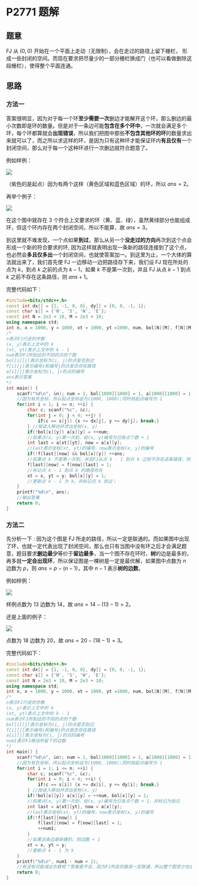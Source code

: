 # P2771 题解

## 题意
 
FJ 从 $(0,0)$ 开始在一个平面上走动（无限制），会在走过的路径上留下栅栏， 形成一些封闭的空间。而现在要求把尽量少的一部分栅栏换成门（也可以看做删除这段栅栏），使得整个平面连通。

## 思路

### 方法一
答案很明显，因为对于每一个环**至少需要一次**删边才能解开这个环，那么删边的最小次数即是环的数量。但是对于一条边可能**包含在多个环中**，一次就会满足多个环，每个环都算就会**出现错误**，所以我们把图中那些**不包含其他环的环**的数量求出来就可以了，而之所以求这样的环，是因为只有这种环才能保证环内**有且仅有**一个封闭空间，那么对于每一个这种环进行一次删边就符合题意了。

例如样例：

![](https://cdn.luogu.com.cn/upload/image_hosting/d0r7akt0.png)

（紫色的是起点）因为有两个这样（黄色区域和蓝色区域）的环，所以 $ans=2$。

再举个例子：

![](https://cdn.luogu.com.cn/upload/image_hosting/apvxrt9e.png)

在这个图中就存在 $3$ 个符合上文要求的环（黄、蓝、绿），虽然黄绿部分也能组成环，但这个环内存在两个封闭空间，所以不能算，故 $ans=3$。

到这里就不难发现，一个点如果**到过**，那么从另一个**没走过的方向**再次到这个点会形成一个新的符合要求的环, 因为这样就表明出现一条新的路径连接到了这个点，也必然会**多且仅多出**一个封闭空间，也就使答案加一。到这里为止，一个大体的算法就出来了，我们首先使 FJ 一边移动一边把路径存下来，我们设 FJ 现在所处的点为 $k$，到点 $k$ 之前的点为 $k-1$，如果 $k$ 不是第一次到，并且 FJ 从点 $k-1$ 到点 $k$ 之前不存在这条路径，则 $ans+1$。

完整代码如下：

```cpp
#include<bits/stdc++.h>
const int dx[] = {1, -1, 0, 0}, dy[] = {0, 0, -1, 1};
const char s[] = {'N', 'S', 'W', 'E'};
const int N = 2e3 + 10, M = 2e3 + 10;
using namespace std;
int n, x = 1000, y = 1000, xt = 1000, yt =1000, num, bol[N][M], f[N][M], a[N][M], ans;
/* 
n表示FJ行走的步数
(x, y)表示上文中的 k
(xt, yt)表示上文中的 k - 1 
num表示FJ所到达的不同的点的个数 
bol[i][j]表示坐标为(i, j)的点是否到过
f[i][j]表示编号i和编号j的点是否存在路径
a[i][j]表示坐标为(i, j)的点的编号
ans表示答案 
*/ 
int main() {
	scanf("%d\n", &n); num = 1, bol[1000][1000] = 1, a[1000][1000] = 1;
	//因为有负坐标，所以起点坐标设为(1000, 1000);同时给起点编号为 1 
	for(int i = 1; i <= n; ++i) {
		char c; scanf("%c", &c);
		for(int j = 0; j < 4; ++j) {
			if(c == s[j]) {x += dx[j], y += dy[j]; break;}
		} //按读入移动并求出坐标(x, y) 
		if(!bol[x][y]) a[x][y] = ++num;
		//如果点(x, y)第一次到，给(x, y)编号为已有点个数 + 1 
		int last = a[xt][yt], now = a[x][y];
		//last表示坐标(xt, yt)的编号，now表示坐标(x, y)的编号 
		if(!f[last][now] && bol[x][y]) ++ans;
		//如果点 k 不是第一次到，并且FJ从点 k - 1 到点 k 之前不存在这条路径，则 ans + 1
		f[last][now] = f[now][last] = 1;
		//标记点 k - 1 到点 k 的路径存在 
		xt = x, yt = y; bol[x][y] = 1;
		//更新点 k - 1 为 k，并标记点 k 到过； 
	}
	printf("%d\n", ans);
	//输出答案 
	return 0;
}
```

### 方法二

先分析一下 : 因为这个图是 FJ 所走的路径，所以一定是联通的。而如果图中出现了环，也就一定代表出现了封闭空间，那么也只有当图中没有环之后才会满足题意，题目要求**删边最少**等价于**留边最多**，当一个图不存在环时，**树**的边是最多的，再多就**一定会出现环**，所以保证图是一棵树是一定是最优解，如果图中点数为 $n$ 边数为 $p$，则 $ans=p-(n-1)$，其中 $n-1$ 表示**树的边数**。

例如样例：

![](https://cdn.luogu.com.cn/upload/image_hosting/d0r7akt0.png)

样例点数为 $13$ 边数为 $14$，故 $ans=14-(13-1)=2$。

还是上面的例子：

![](https://cdn.luogu.com.cn/upload/image_hosting/apvxrt9e.png)

点数为 $18$ 边数为 $20$，故 $ans=20-(18-1)=3$。

完整代码如下：

```cpp
#include<bits/stdc++.h>
const int dx[] = {1, -1, 0, 0}, dy[] = {0, 0, -1, 1};
const char s[] = {'N', 'S', 'W', 'E'};
const int N = 2e3 + 10, M = 2e3 + 10;
using namespace std;
int n, x = 1000, y = 1000, xt = 1000, yt =1000, num, bol[N][M], f[N][M], a[N][M], num1;
/* 
n表示FJ行走的步数
(x, y)表示上文中的 k
(xt, yt)表示上文中的 k - 1 
num表示FJ所到达的不同的点的个数 
bol[i][j]表示坐标为(i, j)的点是否到过
f[i][j]表示编号i和编号j的点是否存在路径
a[i][j]表示坐标为(i, j)的点的编号
num1表示FJ移动所留下的边数 
*/ 
int main() {
	scanf("%d\n", &n); num = 1, bol[1000][1000] = 1, a[1000][1000] = 1;
	//因为有负坐标，所以起点坐标设为(1000, 1000);同时给起点编号为 1 
	for(int i = 1; i <= n; ++i) {
		char c; scanf("%c", &c);
		for(int i = 0; i < 4; ++i) {
			if(c == s[i]) {x += dx[i], y += dy[i]; break;}
		} //按读入移动并求出坐标(x, y) 
		if(!bol[x][y]) a[x][y] = ++num, bol[x][y] = 1;
		//如果点(x, y)第一次到，给(x, y)编号为已有点个数 + 1，并标记为到过 
		int last = a[xt][yt], now = a[x][y];
		//last表示坐标(xt, yt)的编号，now表示坐标(x, y)的编号 
		if(!f[last][now]) {
			f[last][now] = f[now][last] = 1;
			++num1;
		}
		//如果这条边是新建的，则边数 + 1 
		xt = x, yt = y;
		//更新点 k - 1 为 k
	}
	printf("%d\n", num1 - num + 1);
	//有没有可能减出负数呢？答案是不会，因为FJ所走的路径一定联通，所以整个图至少也会是一棵树，答案最小也就为num - 1（树的边数） 
	return 0;
}
```